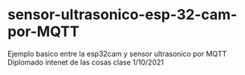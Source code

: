 # sensor-ultrasonico-esp-32-cam-por-MQTT
Ejemplo basico entre la esp32cam y sensor ultrasonico por MQTT Diplomado intenet de las cosas clase 1/10/2021
